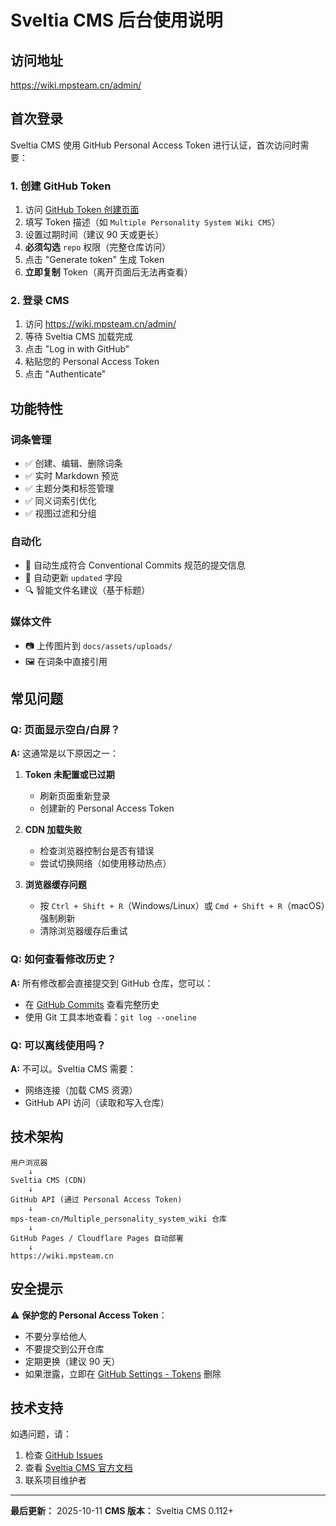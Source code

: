 # Sveltia CMS 后台使用说明

## 访问地址

<https://wiki.mpsteam.cn/admin/>

## 首次登录

Sveltia CMS 使用 GitHub Personal Access Token 进行认证，首次访问时需要：

### 1. 创建 GitHub Token

1. 访问 [GitHub Token 创建页面](https://github.com/settings/tokens/new)
1. 填写 Token 描述（如 `Multiple Personality System Wiki CMS`）
1. 设置过期时间（建议 90 天或更长）
1. **必须勾选** `repo` 权限（完整仓库访问）
1. 点击 "Generate token" 生成 Token
1. **立即复制** Token（离开页面后无法再查看）

### 2. 登录 CMS

1. 访问 <https://wiki.mpsteam.cn/admin/>
1. 等待 Sveltia CMS 加载完成
1. 点击 "Log in with GitHub"
1. 粘贴您的 Personal Access Token
1. 点击 "Authenticate"

## 功能特性

### 词条管理

- ✅ 创建、编辑、删除词条
- ✅ 实时 Markdown 预览
- ✅ 主题分类和标签管理
- ✅ 同义词索引优化
- ✅ 视图过滤和分组

### 自动化

- 📝 自动生成符合 Conventional Commits 规范的提交信息
- 📅 自动更新 `updated` 字段
- 🔍 智能文件名建议（基于标题）

### 媒体文件

- 📷 上传图片到 `docs/assets/uploads/`
- 🖼️ 在词条中直接引用

## 常见问题

### Q: 页面显示空白/白屏？

**A:** 这通常是以下原因之一：

1. **Token 未配置或已过期**

   - 刷新页面重新登录
   - 创建新的 Personal Access Token

1. **CDN 加载失败**

   - 检查浏览器控制台是否有错误
   - 尝试切换网络（如使用移动热点）

1. **浏览器缓存问题**

   - 按 `Ctrl + Shift + R`（Windows/Linux）或 `Cmd + Shift + R`（macOS）强制刷新
   - 清除浏览器缓存后重试

### Q: 如何查看修改历史？

**A:** 所有修改都会直接提交到 GitHub 仓库，您可以：

- 在 [GitHub Commits](https://github.com/mps-team-cn/Multiple_personality_system_wiki/commits/main) 查看完整历史
- 使用 Git 工具本地查看：`git log --oneline`

### Q: 可以离线使用吗？

**A:** 不可以。Sveltia CMS 需要：

- 网络连接（加载 CMS 资源）
- GitHub API 访问（读取和写入仓库）

## 技术架构

```text
用户浏览器
    ↓
Sveltia CMS (CDN)
    ↓
GitHub API (通过 Personal Access Token)
    ↓
mps-team-cn/Multiple_personality_system_wiki 仓库
    ↓
GitHub Pages / Cloudflare Pages 自动部署
    ↓
https://wiki.mpsteam.cn
```

## 安全提示

⚠️ **保护您的 Personal Access Token**：

- 不要分享给他人
- 不要提交到公开仓库
- 定期更换（建议 90 天）
- 如果泄露，立即在 [GitHub Settings - Tokens](https://github.com/settings/tokens) 删除

## 技术支持

如遇问题，请：

1. 检查 [GitHub Issues](https://github.com/mps-team-cn/Multiple_personality_system_wiki/issues)
1. 查看 [Sveltia CMS 官方文档](https://github.com/sveltia/sveltia-cms)
1. 联系项目维护者

______________________________________________________________________

**最后更新：** 2025-10-11
**CMS 版本：** Sveltia CMS 0.112+
